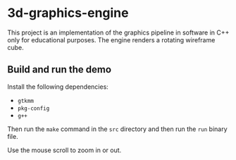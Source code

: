 # 3d-graphics-engine

This project is an implementation of the graphics pipeline in software in C++ only for educational purposes. The engine renders a rotating wireframe cube.

## Build and run the demo

Install the following dependencies:
  * `gtkmm`
  * `pkg-config`
  * `g++`
  
Then run the `make` command in the `src` directory and then run the `run` binary file.

Use the mouse scroll to zoom in or out.

